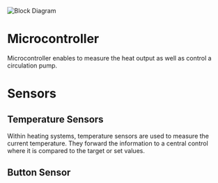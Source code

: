 ![Block Diagram](https://user-images.githubusercontent.com/98817564/155650808-60db9a57-88ee-401e-9c94-1df37362dfa6.png)
# Microcontroller
Microcontroller enables to measure the heat output as well as control a circulation pump.
# Sensors
## Temperature Sensors
Within heating systems, temperature sensors are used to measure the current temperature. They forward the information to a central control where it is compared to the target or set values.
## Button Sensor




